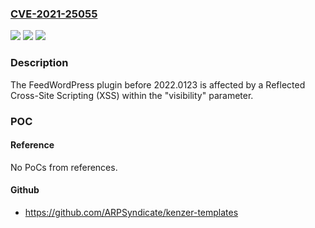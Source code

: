 ### [CVE-2021-25055](https://cve.mitre.org/cgi-bin/cvename.cgi?name=CVE-2021-25055)
![](https://img.shields.io/static/v1?label=Product&message=FeedWordPress&color=blue)
![](https://img.shields.io/static/v1?label=Version&message=2022.0123%3C%202022.0123%20&color=brighgreen)
![](https://img.shields.io/static/v1?label=Vulnerability&message=CWE-79%20Cross-site%20Scripting%20(XSS)&color=brighgreen)

### Description

The FeedWordPress plugin before 2022.0123 is affected by a Reflected Cross-Site Scripting (XSS) within the "visibility" parameter.

### POC

#### Reference
No PoCs from references.

#### Github
- https://github.com/ARPSyndicate/kenzer-templates

